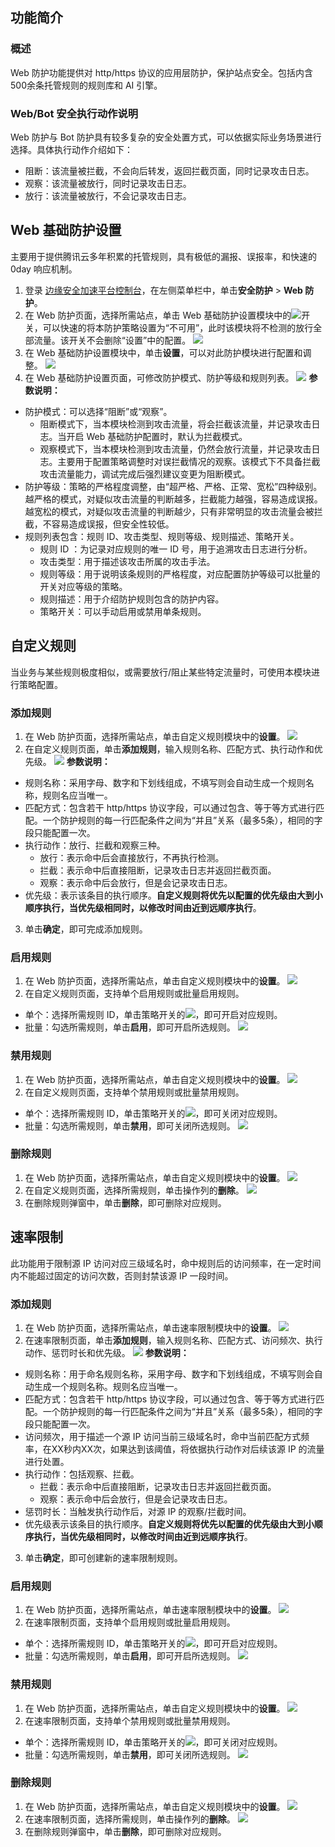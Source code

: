 ## 功能简介
### 概述
Web 防护功能提供对 http/https 协议的应用层防护，保护站点安全。包括内含500余条托管规则的规则库和 AI 引擎。
 
### Web/Bot 安全执行动作说明[](id:explain)
Web 防护与 Bot 防护具有较多复杂的安全处置方式，可以依据实际业务场景进行选择。具体执行动作介绍如下：
- 阻断：该流量被拦截，不会向后转发，返回拦截页面，同时记录攻击日志。
- 观察：该流量被放行，同时记录攻击日志。
- 放行：该流量被放行，不会记录攻击日志。

## Web 基础防护设置
主要用于提供腾讯云多年积累的托管规则，具有极低的漏报、误报率，和快速的0day 响应机制。
1. 登录 [边缘安全加速平台控制台](https://console.cloud.tencent.com/edgeone)，在左侧菜单栏中，单击**安全防护** > **Web 防护**。
2. 在 Web 防护页面，选择所需站点，单击 Web 基础防护设置模块中的![](https://qcloudimg.tencent-cloud.cn/raw/7d363152eb0ea6c823ae278c4d118dc6.png)开关，可以快速的将本防护策略设置为“不可用”，此时该模块将不检测的放行全部流量。该开关不会删除“设置”中的配置。
![](https://qcloudimg.tencent-cloud.cn/raw/35ef7db5bc89d4f3dd99b2b148cd3401.png)
2. 在 Web 基础防护设置模块中，单击**设置**，可以对此防护模块进行配置和调整。
![](https://qcloudimg.tencent-cloud.cn/raw/6e7be0a03e71bb672c3dbb4da6ab3ab7.png)
3. 在 Web 基础防护设置页面，可修改防护模式、防护等级和规则列表。
![](https://qcloudimg.tencent-cloud.cn/raw/0f0d15340df33c34809ea97753bc4940.png)
**参数说明：**
 - 防护模式：可以选择“阻断”或“观察”。
   - 阻断模式下，当本模块检测到攻击流量，将会拦截该流量，并记录攻击日志。当开启 Web 基础防护配置时，默认为拦截模式。
   - 观察模式下，当本模块检测到攻击流量，仍然会放行流量，并记录攻击日志。主要用于配置策略调整时对误拦截情况的观察。该模式下不具备拦截攻击流量能力，调试完成后强烈建议变更为阻断模式。
 - 防护等级：策略的严格程度调整，由“超严格、严格、正常、宽松”四种级别。越严格的模式，对疑似攻击流量的判断越多，拦截能力越强，容易造成误报。越宽松的模式，对疑似攻击流量的判断越少，只有非常明显的攻击流量会被拦截，不容易造成误报，但安全性较低。
 - 规则列表包含：规则 ID、攻击类型、规则等级、规则描述、策略开关。
    - 规则 ID ：为记录对应规则的唯一 ID 号，用于追溯攻击日志进行分析。
    - 攻击类型：用于描述该攻击所属的攻击手法。
    - 规则等级：用于说明该条规则的严格程度，对应配置防护等级可以批量的开关对应等级的策略。
    - 规则描述：用于介绍防护规则包含的防护内容。
    - 策略开关：可以手动启用或禁用单条规则。
  
## 自定义规则
当业务与某些规则极度相似，或需要放行/阻止某些特定流量时，可使用本模块进行策略配置。

### 添加规则
1. 在 Web 防护页面，选择所需站点，单击自定义规则模块中的**设置**。
![](https://qcloudimg.tencent-cloud.cn/raw/7e3728041ccc8a64a39d46433b0a49ee.png)
2. 在自定义规则页面，单击**添加规则**，输入规则名称、匹配方式、执行动作和优先级。
![](https://qcloudimg.tencent-cloud.cn/raw/be18d003ed7fab9a30c07ec098a644eb.png)
**参数说明：**
 - 规则名称：采用字母、数字和下划线组成，不填写则会自动生成一个规则名称，规则名应当唯一。
 - 匹配方式：包含若干 http/https 协议字段，可以通过包含、等于等方式进行匹配。一个防护规则的每一行匹配条件之间为“并且”关系（最多5条），相同的字段只能配置一次。
 - 执行动作：放行、拦截和观察三种。
    - 放行：表示命中后会直接放行，不再执行检测。
    - 拦截：表示命中后直接阻断，记录攻击日志并返回拦截页面。
    - 观察：表示命中后会放行，但是会记录攻击日志。
 - 优先级：表示该条目的执行顺序。**自定义规则将优先以配置的优先级由大到小顺序执行，当优先级相同时，以修改时间由近到远顺序执行**。
3. 单击**确定**，即可完成添加规则。

### 启用规则
1. 在 Web 防护页面，选择所需站点，单击自定义规则模块中的**设置**。
![](https://qcloudimg.tencent-cloud.cn/raw/7e3728041ccc8a64a39d46433b0a49ee.png)
2. 在自定义规则页面，支持单个启用规则或批量启用规则。
  - 单个：选择所需规则 ID，单击策略开关的![](https://qcloudimg.tencent-cloud.cn/raw/171fbbf6fe32c80aba5be84541814e23.png)，即可开启对应规则。
  - 批量：勾选所需规则，单击**启用**，即可开启所选规则。
![](https://qcloudimg.tencent-cloud.cn/raw/0a9b88c78789eb0980633b9417453c84.png)

### 禁用规则
1. 在 Web 防护页面，选择所需站点，单击自定义规则模块中的**设置**。
![](https://qcloudimg.tencent-cloud.cn/raw/7e3728041ccc8a64a39d46433b0a49ee.png)
2. 在自定义规则页面，支持单个禁用规则或批量禁用规则。
  - 单个：选择所需规则 ID，单击策略开关的![](https://qcloudimg.tencent-cloud.cn/raw/057134e300a8daaed49b0d60348921e3.png)，即可关闭对应规则。
  - 批量：勾选所需规则，单击**禁用**，即可关闭所选规则。
![](https://qcloudimg.tencent-cloud.cn/raw/0b33ce885bedcd99eb63df66fdaacf3f.png)

### 删除规则
1. 在 Web 防护页面，选择所需站点，单击自定义规则模块中的**设置**。
![](https://qcloudimg.tencent-cloud.cn/raw/7e3728041ccc8a64a39d46433b0a49ee.png)
2. 在自定义规则页面，选择所需规则，单击操作列的**删除**。
![](https://qcloudimg.tencent-cloud.cn/raw/1fbda2358347710e25893a69d6329d91.png)
3. 在删除规则弹窗中，单击**删除**，即可删除对应规则。


## 速率限制
此功能用于限制源 IP 访问对应三级域名时，命中规则后的访问频率，在一定时间内不能超过固定的访问次数，否则封禁该源 IP 一段时间。

### 添加规则
1. 在 Web 防护页面，选择所需站点，单击速率限制模块中的**设置**。
![](https://qcloudimg.tencent-cloud.cn/raw/95e5ad3ef155b595433c83b78c1c025d.png)
2. 在速率限制页面，单击**添加规则**，输入规则名称、匹配方式、访问频次、执行动作、惩罚时长和优先级。
![](https://qcloudimg.tencent-cloud.cn/raw/5302c7330657e3770a1a6af50a1a2f9f.png)
**参数说明：**
 - 规则名称：用于命名规则名称，采用字母、数字和下划线组成，不填写则会自动生成一个规则名称。规则名应当唯一。
 - 匹配方式：包含若干 http/https 协议字段，可以通过包含、等于等方式进行匹配。一个防护规则的每一行匹配条件之间为“并且”关系（最多5条），相同的字段只能配置一次。
 - 访问频次，用于描述一个源 IP 访问当前三级域名时，命中当前匹配方式频率，在XX秒内XX次，如果达到该阈值，将依据执行动作对后续该源 IP 的流量进行处置。
 - 执行动作：包括观察、拦截。
    - 拦截：表示命中后直接阻断，记录攻击日志并返回拦截页面。
    - 观察：表示命中后会放行，但是会记录攻击日志。
 - 惩罚时长：当触发执行动作后，对源 IP 的观察/拦截时间。
 - 优先级表示该条目的执行顺序。**自定义规则将优先以配置的优先级由大到小顺序执行，当优先级相同时，以修改时间由近到远顺序执行**。
3. 单击**确定**，即可创建新的速率限制规则。

### 启用规则
1. 在 Web 防护页面，选择所需站点，单击速率限制模块中的**设置**。
![](https://qcloudimg.tencent-cloud.cn/raw/95e5ad3ef155b595433c83b78c1c025d.png)
2. 在速率限制页面，支持单个启用规则或批量启用规则。
  - 单个：选择所需规则 ID，单击策略开关的![](https://qcloudimg.tencent-cloud.cn/raw/171fbbf6fe32c80aba5be84541814e23.png)，即可开启对应规则。
  - 批量：勾选所需规则，单击**启用**，即可开启所选规则。
![](https://qcloudimg.tencent-cloud.cn/raw/6149377aebceb3ea139ee24f01ff7d7d.png)



### 禁用规则
1. 在 Web 防护页面，选择所需站点，单击自定义规则模块中的**设置**。
![](https://qcloudimg.tencent-cloud.cn/raw/7e3728041ccc8a64a39d46433b0a49ee.png)
2. 在速率限制页面，支持单个禁用规则或批量禁用规则。
  - 单个：选择所需规则 ID，单击策略开关的![](https://qcloudimg.tencent-cloud.cn/raw/eff5ccb39d4480475860ffb0b1ab0267.png)，即可关闭对应规则。
  - 批量：勾选所需规则，单击**禁用**，即可关闭所选规则。
![](https://qcloudimg.tencent-cloud.cn/raw/aac6066235239dcbd412a5696605468d.png)


### 删除规则
1. 在 Web 防护页面，选择所需站点，单击自定义规则模块中的**设置**。
![](https://qcloudimg.tencent-cloud.cn/raw/7e3728041ccc8a64a39d46433b0a49ee.png)
2. 在速率限制页面，选择所需规则，单击操作列的**删除**。
![](https://qcloudimg.tencent-cloud.cn/raw/e44c4ceda4d87d760cef3e8204150d98.png)
3. 在删除规则弹窗中，单击**删除**，即可删除对应规则。
